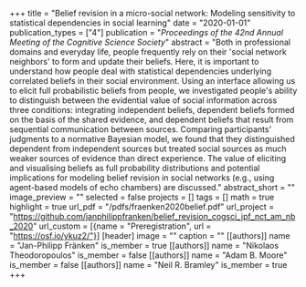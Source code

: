 +++
title = "Belief revision in a micro-social network: Modeling sensitivity to statistical dependencies in social learning"
date = "2020-01-01"
publication_types = ["4"]
publication = "_Proceedings of the 42nd Annual Meeting of the Cognitive Science Society_"
abstract = "Both in professional domains and everyday life, people frequently rely on their 'social network neighbors' to form and update their beliefs. Here, it is important to understand how people deal with statistical dependencies underlying correlated beliefs in their social environment. Using an interface allowing us to elicit full probabilistic beliefs from people, we investigated people's ability to distinguish between the evidential value of social information across three conditions: integrating independent beliefs, dependent beliefs formed on the basis of the shared evidence, and dependent beliefs that result from sequential communication between sources. Comparing participants' judgments to a normative Bayesian model, we found that they distinguished dependent from independent sources but treated social sources as much weaker sources of evidence than direct experience. The value of eliciting and visualising beliefs as full probability distributions and potential implications for modeling belief revision in social networks (e.g., using agent-based models of echo chambers) are discussed."
abstract_short = ""
image_preview = ""
selected = false
projects = []
tags = []
math = true
highlight = true
url_pdf = "/pdfs/fraenken2020belief.pdf"
url_project = "https://github.com/janphilippfranken/belief_revision_cogsci_jpf_nct_am_nb_2020"
url_custom = [{name = "Preregistration", url = "https://osf.io/ykuz2/"}]
[header]
image = ""
caption = ""
[[authors]]
	name = "Jan-Philipp Fränken"
	is_member = true
[[authors]]
	name = "Nikolaos Theodoropoulos"
	is_member = false
[[authors]]
	name = "Adam B. Moore"
	is_member = false
[[authors]]
	name = "Neil R. Bramley"
	is_member = true
+++
